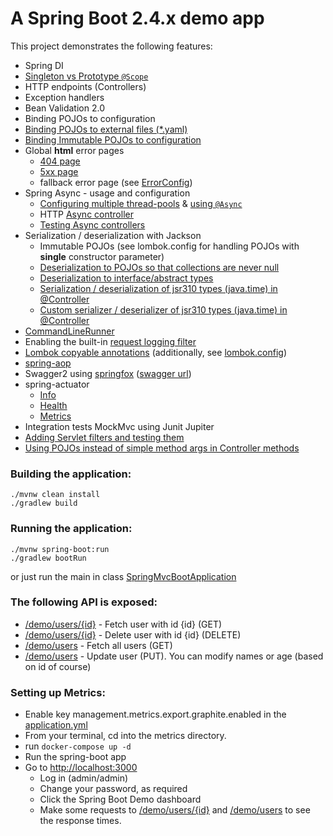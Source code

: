 # A Spring Boot 2.4.x demo app 

This project demonstrates the following features:
* Spring DI
* [Singleton vs Prototype `@Scope`](src/test/java/com/att/training/spring/boot/demo/scopes/MySingletonTest.java)
* HTTP endpoints (Controllers)
* Exception handlers
* Bean Validation 2.0
* Binding POJOs to configuration
* [Binding POJOs to external files (*.yaml)](src/main/java/com/att/training/spring/boot/demo/user/ExternalUserProperties.java) 
* [Binding Immutable POJOs to configuration](src/main/java/com/att/training/spring/boot/demo/user/HttpServiceProperties.java) 
* Global **html** error pages
  * [404 page](src/main/resources/static/error/404.html)
  * [5xx page](src/main/resources/static/error/5xx.html)
  * fallback error page (see [ErrorConfig](src/main/java/com/att/training/spring/boot/demo/config/ErrorConfig.java))
* Spring Async - usage and configuration
  * [Configuring multiple thread-pools](src/main/java/com/att/training/spring/boot/demo/config/AsyncConfig.java) & [using `@Async`](src/main/java/com/att/training/spring/boot/demo/config/AsyncRunner.java)
  * HTTP [Async controller](src/main/java/com/att/training/spring/boot/demo/user/AsyncUserController.java)
  * [Testing Async controllers](src/test/java/com/att/training/spring/boot/demo/AsyncControllerTest.java)
* Serialization / deserialization with Jackson
  * Immutable POJOs (see lombok.config for handling POJOs with **single** constructor parameter)
  * [Deserialization to POJOs so that collections are never null](src/test/java/com/att/training/spring/boot/demo/JacksonDeserializingListTest.java)
  * [Deserialization to interface/abstract types](src/test/java/com/att/training/spring/boot/demo/JacksonDeserializationWithInterfaces.java)
  * [Serialization / deserialization of jsr310 types (java.time) in @Controller](src/test/java/com/att/training/spring/boot/demo/datetime/DateTimeControllerTest.java)
  * [Custom serializer / deserializer of jsr310 types (java.time) in @Controller](src/test/java/com/att/training/spring/boot/demo/datetime/DateTimeCustomSerDesTest.java)
* [CommandLineRunner](src/main/java/com/att/training/spring/boot/demo/config/AppConfig.java)
* Enabling the built-in [request logging filter](src/main/java/com/att/training/spring/boot/demo/config/AppConfig.java)
* [Lombok copyable annotations](src/test/java/com/att/training/spring/boot/demo/LombokTest.java) (additionally, see [lombok.config](jetbrains://idea/navigate/reference?project=spring-boot-mvc-demo&path=lombok.config))
* [spring-aop](src/main/java/com/att/training/spring/boot/demo/RandomDelayAspect.java)
* Swagger2 using [springfox](https://springfox.github.io/springfox/docs/current/#springfox-spring-mvc-and-spring-boot) ([swagger url](http://localhost:8090/demo/swagger-ui/))
* spring-actuator
  * [Info](http://localhost:8090/demo/actuator/info)
  * [Health](http://localhost:8090/demo/actuator/health)
  * [Metrics](http://localhost:8090/demo/actuator/metrics)
* Integration tests MockMvc using Junit Jupiter
* [Adding Servlet filters and testing them](src/test/java/com/att/training/spring/boot/demo/FilterTest.java)  
* [Using POJOs instead of simple method args in Controller methods](src/test/java/com/att/training/spring/boot/demo/ControllerMethodParametersTest.java)  

### Building the application:
```
./mvnw clean install
./gradlew build
```

### Running the application:
```
./mvnw spring-boot:run
./gradlew bootRun
```
or just run the main in class [SpringMvcBootApplication](src/main/java/com/att/training/spring/boot/demo/SpringMvcBootApplication.java)

### The following API is exposed:
* [/demo/users/{id}](http://localhost:8090/demo/users/1) - Fetch user with id {id} (GET)
* [/demo/users/{id}](http://localhost:8090/demo/users/1) - Delete user with id {id} (DELETE)
* [/demo/users](http://localhost:8090/demo/users) - Fetch all users (GET)
* [/demo/users](http://localhost:8090/demo/users) - Update user (PUT). You can modify names or age (based on id of course)

### Setting up Metrics:
* Enable key management.metrics.export.graphite.enabled in the [application.yml](src/main/resources/application.yml)
* From your terminal, cd into the metrics directory.
* run `docker-compose up -d`
* Run the spring-boot app
* Go to <http://localhost:3000>  
  * Log in (admin/admin)
  * Change your password, as required
  * Click the Spring Boot Demo dashboard
  * Make some requests to [/demo/users/{id}](http://localhost:8090/demo/users/1) and [/demo/users](http://localhost:8090/demo/users) to see the response times.

 